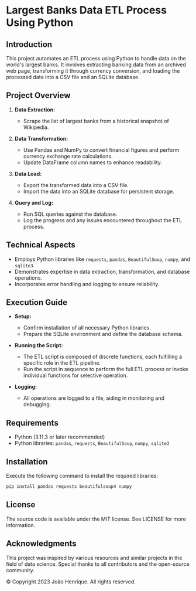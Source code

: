 # Largest Banks Data ETL Process Using Python

## Introduction

This project automates an ETL process using Python to handle data on the world's largest banks. It involves extracting banking data from an archived web page, transforming it through currency conversion, and loading the processed data into a CSV file and an SQLite database.

## Project Overview

1. **Data Extraction:**
   - Scrape the list of largest banks from a historical snapshot of Wikipedia.

2. **Data Transformation:**
   - Use Pandas and NumPy to convert financial figures and perform currency exchange rate calculations.
   - Update DataFrame column names to enhance readability.

3. **Data Load:**
   - Export the transformed data into a CSV file.
   - Import the data into an SQLite database for persistent storage.

4. **Query and Log:**
   - Run SQL queries against the database.
   - Log the progress and any issues encountered throughout the ETL process.

## Technical Aspects

- Employs Python libraries like `requests`, `pandas`, `BeautifulSoup`, `numpy`, and `sqlite3`.
- Demonstrates expertise in data extraction, transformation, and database operations.
- Incorporates error handling and logging to ensure reliability.

## Execution Guide

- **Setup:**
  - Confirm installation of all necessary Python libraries.
  - Prepare the SQLite environment and define the database schema.

- **Running the Script:**
  - The ETL script is composed of discrete functions, each fulfilling a specific role in the ETL pipeline.
  - Run the script in sequence to perform the full ETL process or invoke individual functions for selective operation.

- **Logging:**
  - All operations are logged to a file, aiding in monitoring and debugging.

## Requirements

- Python (3.11.3 or later recommended)
- Python libraries: `pandas`, `requests`, `BeautifulSoup`, `numpy`, `sqlite3`

## Installation

Execute the following command to install the required libraries:

```sh
pip install pandas requests beautifulsoup4 numpy
```

## License

The source code is available under the MIT license. See LICENSE for more information.

## Acknowledgments

This project was inspired by various resources and similar projects in the field of data science. Special thanks to all contributors and the open-source community.

© Copyright 2023 João Henrique. All rights reserved.
